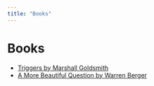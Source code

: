 ```yaml
---
title: "Books"
---
```


# Books

- [Triggers by Marshall Goldsmith](notes/Triggers.md)
- [A More Beautiful Question by Warren Berger](../notes/A%20More%20Beautiful%20Question.md)
